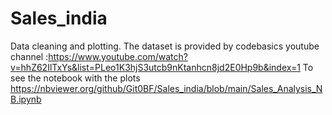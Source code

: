 # Sales_india
Data cleaning and plotting. The dataset is provided by codebasics youtube channel :https://www.youtube.com/watch?v=hhZ62IlTxYs&list=PLeo1K3hjS3utcb9nKtanhcn8jd2E0Hp9b&index=1
To see the notebook with the plots https://nbviewer.org/github/Git0BF/Sales_india/blob/main/Sales_Analysis_NB.ipynb
